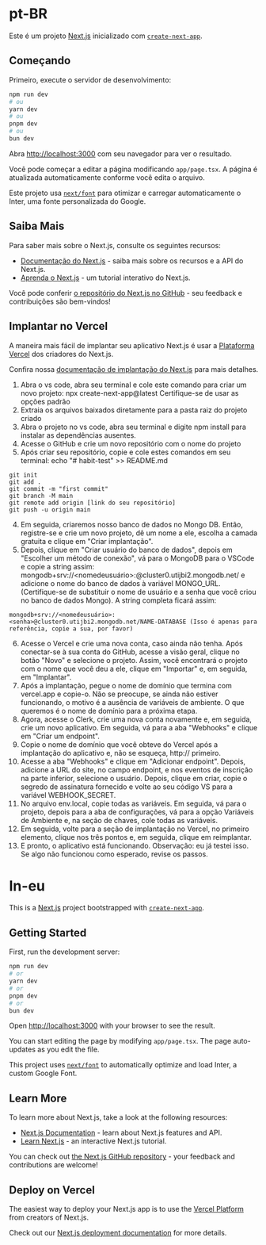 
# pt-BR


Este é um projeto [Next.js](https://nextjs.org/) inicializado com [`create-next-app`](https://github.com/vercel/next.js/tree/canary/packages/create-next-app).

## Começando

Primeiro, execute o servidor de desenvolvimento:

```bash
npm run dev
# ou
yarn dev
# ou
pnpm dev
# ou
bun dev
```

Abra [http://localhost:3000](http://localhost:3000) com seu navegador para ver o resultado.

Você pode começar a editar a página modificando `app/page.tsx`. A página é atualizada automaticamente conforme você edita o arquivo.

Este projeto usa [`next/font`](https://nextjs.org/docs/basic-features/font-optimization) para otimizar e carregar automaticamente o Inter, uma fonte personalizada do Google.

## Saiba Mais

Para saber mais sobre o Next.js, consulte os seguintes recursos:

- [Documentação do Next.js](https://nextjs.org/docs) - saiba mais sobre os recursos e a API do Next.js.
- [Aprenda o Next.js](https://nextjs.org/learn) - um tutorial interativo do Next.js.

Você pode conferir [o repositório do Next.js no GitHub](https://github.com/vercel/next.js/) - seu feedback
e contribuições são bem-vindos!

## Implantar no Vercel

A maneira mais fácil de implantar seu aplicativo Next.js é usar a [Plataforma Vercel](https://vercel.com/new?utm_medium=default-template&filter=next.js&utm_source=create-next-app&utm_campaign=create-next-app-readme) dos criadores do Next.js.

Confira nossa [documentação de implantação do Next.js](https://nextjs.org/docs/deployment) para mais detalhes.

1. Abra o vs code, abra seu terminal e cole este comando para criar um novo projeto:
npx create-next-app@latest
Certifique-se de usar as opções padrão
2. Extraia os arquivos baixados diretamente para a pasta raiz do projeto criado
3. Abra o projeto no vs code, abra seu terminal e digite npm install para instalar as dependências ausentes.
4. Acesse o GitHub e crie um novo repositório com o nome do projeto
5. Após criar seu repositório, copie e cole estes comandos em seu terminal: echo "# habit-test" >> README.md
```
git init
git add .
git commit -m "first commit"
git branch -M main
git remote add origin [link do seu repositório]
git push -u origin main
```
4. Em seguida, criaremos nosso banco de dados no Mongo DB. Então, registre-se e crie um novo projeto,
dê um nome a ele, escolha a camada gratuita e clique em "Criar implantação".
5. Depois, clique em "Criar usuário do banco de dados", depois em "Escolher um método de conexão",
vá para o MongoDB para o VSCode e copie a string assim: mongodb+srv://<nomedeusuário>:<senha>@cluster0.utijbi2.mongodb.net/ e
adicione o nome do banco de dados à variável MONGO_URL.
(Certifique-se de substituir o nome de usuário e a senha que você criou no banco de dados Mongo).
A string completa ficará assim:
```
mongodb+srv://<nomedeusuário>:<senha>@cluster0.utijbi2.mongodb.net/NAME-DATABASE (Isso é apenas para referência, copie a sua, por favor)
```
6. Acesse o Vercel e crie uma nova conta, caso ainda não tenha.
Após conectar-se à sua conta do GitHub, acesse a visão geral, clique no botão "Novo" e selecione o projeto.
Assim, você encontrará o projeto com o nome que você deu a ele, clique em "Importar" e, em seguida, em "Implantar".
7. Após a implantação, pegue o nome de domínio que termina com vercel.app e copie-o.
Não se preocupe, se ainda não estiver funcionando, o motivo é a ausência de variáveis ​​de ambiente.
O que queremos é o nome de domínio para a próxima etapa.
8. Agora, acesse o Clerk, crie uma nova conta novamente e, em seguida, crie um novo aplicativo.
Em seguida, vá para a aba "Webhooks" e clique em "Criar um endpoint".
9. Copie o nome de domínio que você obteve do Vercel após a implantação do aplicativo e, não se esqueça,
http:// primeiro.
10. Acesse a aba "Webhooks" e clique em "Adicionar endpoint".
Depois, adicione a URL do site, no campo endpoint, e nos eventos de inscrição na parte inferior, selecione o usuário.
Depois, clique em criar, copie o segredo de assinatura fornecido e volte ao seu código VS para a variável WEBHOOK_SECRET.
11. No arquivo env.local, copie todas as variáveis. Em seguida, vá para o projeto, depois para a aba de configurações,
vá para a opção Variáveis ​​de Ambiente e, na seção de chaves, cole todas as variáveis.
12. Em seguida, volte para a seção de implantação no Vercel, no primeiro elemento,
clique nos três pontos e, em seguida, clique em reimplantar.
13. E pronto, o aplicativo está funcionando.
Observação: eu já testei isso. Se algo não funcionou
como esperado, revise os passos.


# In-eu

This is a [Next.js](https://nextjs.org/) project bootstrapped with [`create-next-app`](https://github.com/vercel/next.js/tree/canary/packages/create-next-app).

## Getting Started

First, run the development server:

```bash
npm run dev
# or
yarn dev
# or
pnpm dev
# or
bun dev
```

Open [http://localhost:3000](http://localhost:3000) with your browser to see the result.

You can start editing the page by modifying `app/page.tsx`. The page auto-updates as you edit the file.

This project uses [`next/font`](https://nextjs.org/docs/basic-features/font-optimization) to automatically
optimize and load Inter, a custom Google Font.

## Learn More

To learn more about Next.js, take a look at the following resources:

- [Next.js Documentation](https://nextjs.org/docs) - learn about Next.js features and API.
- [Learn Next.js](https://nextjs.org/learn) - an interactive Next.js tutorial.

You can check out [the Next.js GitHub repository](https://github.com/vercel/next.js/) - your feedback
and contributions are welcome!

## Deploy on Vercel

The easiest way to deploy your Next.js app is to use the [Vercel Platform](https://vercel.com/new?utm_medium=default-template&filter=next.js&utm_source=create-next-app&utm_campaign=create-next-app-readme) from
creators of Next.js.

Check out our [Next.js deployment documentation](https://nextjs.org/docs/deployment) for more details.
